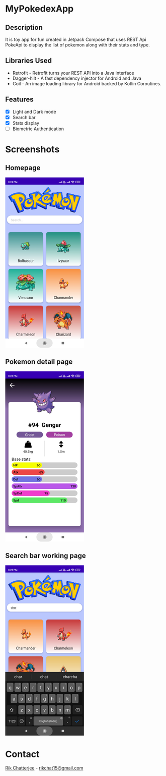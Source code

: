 # MyPokedexApp

## Description
It is toy app for fun created in Jetpack Compose that uses REST Api PokeApi to display the list of pokemon along with their stats and type.

## Libraries Used
- Retrofit -  Retrofit turns your REST API into a Java interface
- Dagger-hilt - A fast dependency injector for Android and Java
- Coil - An image loading library for Android backed by Kotlin Coroutines.

## Features
- [x] Light and Dark mode
- [x] Search bar
- [x] Stats display
- [ ]  Biometric Authentication

# Screenshots
## Homepage
<img src="https://github.com/rik-chatterjee/MyPokedexApp/blob/master/SCREENSHOTS/home_page.jpg"  width="250" height="540"/>

## Pokemon detail page
<img src="https://github.com/rik-chatterjee/MyPokedexApp/blob/master/SCREENSHOTS/pokemon_detail_page.jpg"  width="250" height="540"/>

## Search bar working page
<img src="https://github.com/rik-chatterjee/MyPokedexApp/blob/master/SCREENSHOTS/search.jpg"  width="250" height="540"/>


# Contact
[Rik Chatterjee](https://github.com/TheArchitet) -
rikchat15@gmail.com
